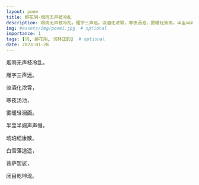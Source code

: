 ```yaml
---
layout: poem
title: 醉花阴·烟雨无声枝冷乱
description: 烟雨无声枝冷乱，雁字三声远。淡酒化浓霄，寒夜汤池，雾暖轻洇面。半盅半阙声声慢，琥珀嵇康散。白雪落逍遥，菩萨袈裟，闭目乾坤现。
img: #assets/img/poem1.jpg  # optional
importance: 1
tags: [词, 醉花阴, 词林正韵]  # optional
date: 2023-01-28
--- 
```



烟雨无声枝冷乱，

雁字三声远。

淡酒化浓霄，

寒夜汤池，

雾暖轻洇面。

半盅半阙声声慢，

琥珀嵇康散。

白雪落逍遥，

菩萨袈裟，

闭目乾坤现。